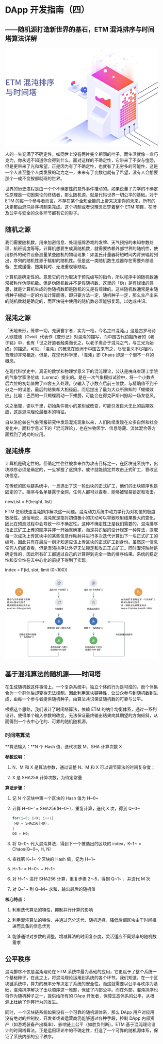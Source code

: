 # DApp 开发指南（四）

## ——随机源打造新世界的基石，ETM 混沌排序与时间塔算法详解

<img src="/images/skill/guide04.jpg"  >

人的一生充满了不确定性，如同世上没有两片完全相同的叶子，而生活就像一盒巧克力，你永远不知道你会得到什么。面对这样的不确定性，它带来了不安与惶恐，但是更带来了光和希望。正是因为有了不确定性，也就有了无穷多的可能性，这是一个人甚至整个人类发展的动力之一，未来有了变数也就有了希望，没有人会想要那个一成不变按部就班的世界。

世界的历史进程是由一个个不确定性的意外事件推动的。如果说量子力学的不确定性原理是一切因果论的终结者，那么随机源，就是代码世界一切公平的基础。对于 ETM 的每一个参与者而言，不存在某个全知全能的上帝来决定你的未来，所有的决定都由混沌排序机制来完成。这个机制或者说理念贯穿着整个 ETM 项目，在涉及公平与安全的众多环节都有它的影子。

## 随机之源

我们需要随机数，用来加密信息、处理纸牌游戏的发牌、天气预报的未知参数处理、航班调度等等。计算机想要生成真随机数，就需要依赖外部世界的随机性，使用额外的硬件设备测量某些随机的物理现象：如盖氏计量器将短时间内背景辐射列出，序列的随机性源于辐射的随机性。但是这一类随机数生成器存在需要外部设备、生成缓慢、搜集耗时、无法重现等缺陷。

计算机是确定性的。意思它的行为取决于预先编写的指令，所以程序中的随机数通常被称作伪随机数。但是伪随机数并不是假随机数，这里的「伪」是有规律的意思，就是计算机生成的伪随机数即是随机的又是有规律的。这些随机数通常是由随机种子根据一定的方法计算而得，即只要方法一定，随机种子一定，那么生产出来的随机数就是确定的，而区块链中使用的随机数必须能够复现，以达成共识。

## 混沌之源

「天地未形，笼罩一切，充满寰宇者，实为一相，今名之曰混沌。」这是古罗马诗人欧威德（Ovid）代表作《变形记》对混沌的描写，而中国古代边韶所著的《老子铭》中，也有「世之好道者触类而长之，以老子离合于混沌之气，与三光为始终」的描述。可见，「混沌」的概念在欧洲于中国古来有之，尽管含义不尽相同，哲理却非常相近。但是，在现代科学里，「混沌」即 Chaos 却是一个很不一样的概念。

在现代科学史中，真正的数学和物理学意义下的混沌理论，公认是由麻省理工学院的气象学家洛伦兹（Lorenz）提出的。是在一次气象模拟试验中，将一个小数点后六位的初始值做了四舍五入处理，仅输入了小数点后前三位数，与精确值不到千分之一的误差，最后的结果却大相径庭。而后提出了最为大众所熟知的「蝴蝶效应」比喻：巴西的一只蝴蝶扇动一下翅膀，可能会在得克萨斯州掀起一场龙卷风。

失之毫厘，谬以千里，初始条件微小的差别或改变，可能引发巨大无比的后期效应，这是混沌理论最根本的特征。

自从洛伦兹在气象预报研究中发现混沌现象以来，人们陆续发现在众多自然和社会变化中，而科学意义下的「混沌理论」，也在生物医学、信息隐藏、流体混合等方面找到了成功的应用。

## 混沌排序

计算机是确定性的。但确定性往往被拿来作为攻击目标之一，在区块链系统中，出块顺序必须是确定的，一旦掌握了这排序，或许就能锁定并攻击正式矿工，篡改区块信息。

在传统的区块链系统中，一旦选出了这一轮出块的正式矿工，他们的出块顺序也是固定的了。排序与名单暴露于全网，任何人都可以查看，能够被轻易锁定和攻击。

newList = F(height, list)

ETM 使用快速混沌排序解决这一问题。混沌动力系统中动力学行为对初值的极度敏感性。通俗地说，混沌就是指对初值极小的扰动可以导致映射结果极大的变化，因此在预测过程中会导致一种不确定性。这种不确定性正是我们需要的。混沌排序指正式矿工上传的顺序并非一开始就确定，而是共识层的设计规定一种算法，提取每一次成功上传区块中的某些信息作映射并进行多次迭代计算出下一名正式矿工的编号。因此只有在最后一刻才知道应该上传区块的正式矿工到身份。虽然这一信息任何人仍能查看，但是混沌排序让外界无法锁定和攻击正式矿工。同时混沌映射是确定性的，因此所有矿工都通过自己的计算得到完全一致的排序结果。系统的稳定性和安全性在去中心化的前提下得到了实现。

index = F(id, slot, limit (0~100))

![混沌排序](/images/skill/alg_progress.png)

## 基于混沌算法的随机源——时间塔

在生成随机数这件事情上，一个复杂系统中，独立个体的行为是可控的，而个体集合为一个群体后却变得无法控制。因此利用区块链特性，让公众参与到随机数到生成，由每一个参与者提供随机种子，由算法共识保证随机数的可靠与公平。

根据这个思路，我们设计了时间塔算法，依赖 ETM 的纳什均衡体系，通过一系列设计，使得单个输入参数的改变，无法保证最终输出结果向其期望的方向倾斜，从而得到一个去中心化的、可靠的随机随机源。

### 时间塔算法

**算法输入：**N 个 Hash 值、迭代次数 M、SHA 计算次数 X

**参数说明：**

1. N、M 和 X 是算法参数，通过调整 N、M 和 X 可以调节算法的时间复杂度；

2. X 是 SHA256 计算次数，为待定常量

**算法步骤：**

1. 记 N 个区块中第一个区块的 Hash 值为 H~0~

2. 计算 H~0~' = SHA256(H~0~)，重复计算，迭代 X 次，得到 Q~0~

   ```c++
   for(i=0; i<X; i++){
   	H0 = SHA256(H0);
   }
   Q0 = H0;
   ```

3. 将 Q~0~ 代入混沌算法，得到下一个被选出的区块的 index，K~1~ = Chaos(Q~0~, H, N)

4. 查找第 K~1~ 个区块的 Hash 值，记为 H~1~

5. H~1~ = H~0~ + H~1~

6. 对 H~1~ 进行 SHA256 计算，重复步骤 2～5，得到 Q~1~ ，并迭代 M 次

7. 对 Q~1~ 到 Q~M~ 求和，输出最后的随机值

 **核心特点：**

1. 利用迭代算法的特性，抑制并行计算的影响

2. 利用混沌算法的特性，并通过充分迭代，随机选择，降低后部区块由于时间推进而具备的信息优势

3. 能够通过对参数的调整，增减算法的时间复杂度，灵活适应不同频率的随机数需求

## 公平秩序

混沌排序不仅是混沌理论在 ETM 系统中最为基础的应用，它更赋予了整个系统一个基础种子，在此之上，将混沌理论运用到系统的各个环节。我们知道，在一个区块链系统中，算力的概率分布决定了系统的安全性，而这就需要以公平与秩序为基础，混沌排序解决了出块顺序这一难题，保证了内部公平。而在外部，混沌排序也将作为随机种子之一，提供给所有的 DApp 开发者，保障生态体系的公平，从根源上杜绝了作弊行为的发生。

同时，一个区块链系统如果没有一个可靠的随机源体系，那么 DApp 用户对应用没有绝对的控制权，开发者或者运营商仍能够通过各种手段，控制 DApp 内部资产（如游戏装备产出概率）、影响链上公平（如胜负判断）。ETM 基于混沌理论设计的时间塔算法，正是运用理论中的不确定性，打造了一个可靠的随机源体系，保证了系统内部的公平秩序。

